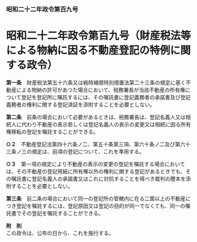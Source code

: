 ### 昭和二十二年政令第百九号  
# 昭和二十二年政令第百九号（財産税法等による物納に因る不動産登記の特例に関する政令）  
  
**第一条**　財産税法第五十六条又は戦時補償特別措置法第二十三条の規定に基く不動産による物納の許可があつた場合において、税務署長が当該不動産の所有権について登記を登記所に嘱託するには、その嘱託書に登記義務者の承諾書及び登記義務者の権利に関する登記済証を添附することを必要としない。  
  
**第二条**　前条の場合において必要があるときは、税務署長は、登記名義人又は相続人に代わり不動産の表示若しくは登記名義人の表示の変更又は相続に因る所有権移転の登記を嘱託することができる。  
  
**○２**　不動産登記法第四十六条ノ二、第五十条第三項、第六十条ノ二及び第六十三条ノ三の規定は、前項の登記について、これを準用する。  
  
**○３**　第一項の規定により不動産の表示の変更の登記を嘱託する場合においては、その不動産の登記用紙に所有権以外の権利に関する登記があるときでも、その嘱託書に登記名義人の承諾書又はこれに対抗することを得べき裁判の謄本を添附することを必要としない。  
  
**第三条**　前二条の場合において同一の登記所の管轄内に在る二箇以上の不動産につき登記を嘱託するには、登記原因又は登記の目的が同一でなくても、同一の嘱託書でその登記を嘱託することができる。  
  
**附　則**  
この政令は、公布の日から、これを施行する。  
  
